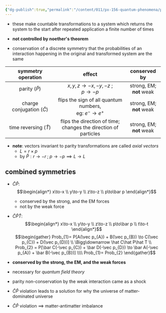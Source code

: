```yaml
---
{"dg-publish":true,"permalink":"/content/011/px-156-quantum-phenomena/px-156-b-particle-physics/px-156-i-symmetries/px-156-i3-discrete-symmetries/","created":"2024-11-25T10:50:32.000+00:00","updated":"2024-11-26T20:03:26.294+00:00"}
---
```


- these make countable transformations to a system which returns the system to the start after repeated application a finite number of times
- **not controlled by noether's theorem**

- conservation of a discrete symmetry that the probabilities of an interaction happening in the original and transformed system are the same 

|      symmetry operation       |                               effect                               |         conserved by         |
| :---------------------------: | :----------------------------------------------------------------: | :--------------------------: |
|       parity ($\hat P$)       |                  $x,y,z\to-x,-y,-z$ ;<br>$p\to-p$                  | strong, EM; <br>**not** weak |
| charge conjugation ($\hat C$) |    flips the sign of all quantum numbers, <br>eg: $e^-\to e^+$     | strong, EM; <br>**not** weak |
|   time reversing ($\hat T$)   | flips the direction of time;<br>changes the direction of particles | strong, EM; <br>**not** weak |
- **note**: vectors invariant to parity transformations are called *axial vectors*
	- $L = r\times p$
	- by $\hat P: r\to-r\; ;\; p\to-p \implies L\to L$
## combined symmetries
- $\hat C \hat P:$ 
$$\begin{align*}
	x\to-x \\
	y\to-y \\
	z\to-z \\
	p\to\bar p
\end{align*}$$
	- conserved by the strong, and the EM forces
	- not by the weak force

- $\hat C\hat P\hat T:$ 
$$\begin{align*}
	x\to-x \\
	y\to-y \\
	z\to-z \\
	p\to\bar p \\
	t\to-t
\end{align*}$$
$$\begin{gather}
Prob_{1}= P[A(\vec p_{A}) + B(\vec p_{B}) \to C(\vec p_{C}) + D(\vec p_{D})] \\ \Bigg\downarrow \hat C\hat P\hat T \\ 
Prob_{2} = P[\bar C(-\vec p_{C}) + \bar D(-\vec p_{D}) \to \bar A(-\vec p_{A}) + \bar B(-\vec p_{B})] \\\\
Prob_{1}= Prob_{2}
\end{gather}$$
- **conserved by the strong, the EM, and the weak forces**
- necessary for *quantum field theory*

 - parity non-conservation by the weak interaction came as a shock
 - $\hat C\hat P$ violation leads to a solution for why the universe of matter-dominated universe
 - $\hat C\hat P$ violation $\implies$ matter-antimatter imbalance
